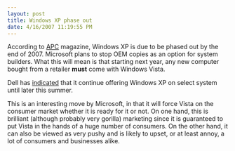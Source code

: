 ```yaml
---
layout: post
title: Windows XP phase out
date: 4/16/2007 11:19:55 PM
---
```


According to [APC](http://apcmag.com/5835/vendors_in_no_rush_to_ditch_xp_for_vista) magazine, Windows XP is due to be phased out by the end of 2007. Microsoft plans to stop OEM copies as an option for system builders. What this will mean is that starting next year, any new computer bought from a retailer **must** come with Windows Vista.

Dell has [indicated](http://direct2dell.com/one2one/archive/2007/04/04/10397.aspx) that it continue offering Windows XP on select system until later this summer.

This is an interesting move by Microsoft, in that it will force Vista on the consumer market whether it is ready for it or not. On one hand, this is brilliant (although probably very gorilla) marketing since it is guaranteed to put Vista in the hands of a huge number of consumers. On the other hand, it can also be viewed as very pushy and is likely to upset, or at least annoy, a lot of consumers and businesses alike.
